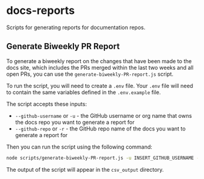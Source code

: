 # docs-reports

Scripts for generating reports for documentation repos.

## Generate Biweekly PR Report

To generate a biweekly report on the changes that have been made to the docs site, which includes the PRs merged within the last two weeks and all open PRs, you can use the `generate-biweekly-PR-report.js` script.

To run the script, you will need to create a `.env` file. Your `.env` file will need to contain the same variables defined in the `.env.example` file.

The script accepts these inputs:

- `--github-username` or `-u` - the GitHub username or org name that owns the docs repo you want to generate a report for
- `--github-repo` or `-r` - the GitHub repo name of the docs you want to generate a report for

Then you can run the script using the following command:

```bash
node scripts/generate-biweekly-PR-report.js -u INSERT_GITHUB_USERNAME -r INSERT_REPO_NAME
```

The output of the script will appear in the `csv_output` directory.
